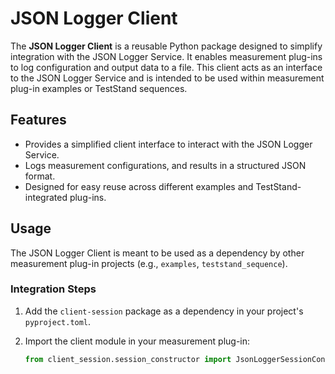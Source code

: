 # JSON Logger Client

The **JSON Logger Client** is a reusable Python package designed to simplify integration with the JSON Logger Service. It enables measurement plug-ins to log configuration and output data to a file. This client acts as an interface to the JSON Logger Service and is intended to be used within measurement plug-in examples or TestStand sequences.

## Features

- Provides a simplified client interface to interact with the JSON Logger Service.
- Logs measurement configurations, and results in a structured JSON format.
- Designed for easy reuse across different examples and TestStand-integrated plug-ins.

## Usage

The JSON Logger Client is meant to be used as a dependency by other measurement plug-in projects (e.g., `examples`, `teststand_sequence`).

### Integration Steps

1. Add the `client-session` package as a dependency in your project's `pyproject.toml`.
2. Import the client module in your measurement plug-in:

   ```python
   from client_session.session_constructor import JsonLoggerSessionConstructor
   ```

